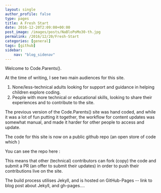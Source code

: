 ```yaml
---
layout: single
author_profile: false
type: pages
title: A Fresh Start
date: 2016-12-20T2:09:00+00:00
post_image: /images/posts/NaBloPoMo30-th.jpg
permalink: /2016/12/20/Fresh-Start
categories: [general]
tags: [github]
sidebar:
    nav: "blog_sidenav"
---
```

Welcome to Code.Parents().

At the time of writing, I see two main audiences for this site.
  1) None/less-technical adults looking for support and guidance in helping children explore coding.
  2) People with more technical or educational skills, looking to share their experiences and to contribute to the site.

The previous version of the Code.Parents() site was hand coded, and while it was a lot of fun putting it together, the workflow for content updates was somewhat manual, and made it harder for other people to access and update.

The code for this site is now on a public github repo (an open store of code which )

You can see the repo here :

This means that other (technical) contributors can fork (copy) the code and submit a PR (an offer to submit their updates) in order to push their contributions live on the site.

The build process utilises Jekyll, and is hosted on GitHub-Pages
-- link to blog post about Jekyll, and gh-pages....
